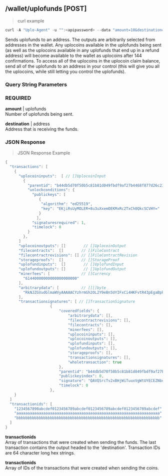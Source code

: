 ## /wallet/uplofunds [POST]
> curl example

```go
curl -A "Uplo-Agent" -u "":<apipassword> --data "amount=10&destination=c134a8372bd250688b36867e6522a37bdc391a344ede72c2a79206ca1c34c84399d9ebf17773" "localhost:8480/wallet/uplofunds"
```

Sends uplofunds to an address. The outputs are arbitrarily selected from
addresses in the wallet. Any uplocoins available in the uplofunds being sent (as
well as the uplocoins available in any uplofunds that end up in a refund address)
will become available to the wallet as uplocoins after 144 confirmations. To
access all of the uplocoins in the uplocoin claim balance, send all of the
uplofunds to an address in your control (this will give you all the uplocoins,
while still letting you control the uplofunds).

### Query String Parameters
### REQUIRED
**amount** | uplofunds  
Number of uplofunds being sent.

**destination** | address  
Address that is receiving the funds.

### JSON Response
> JSON Response Example

```go
{
  "transactions": [     
    {
      "uplocoininputs":  [ // []UplocoinInput
        {
          "parentid": "b44db5d70f50b5c81b81d049fbdf9af27b4468f877d26c23a04c1093a7c4b541",
          "unlockconditions": {
            "publickeys": [
               {
                "algorithm": "ed25519",
                "key": "EKjiRsUyMOLER+8u3uXxemOEKMxRc2TxCh0QkcSCVHY="
               }
              ],
            "signaturesrequired": 1,
            "timelock": 0
          }
        },
      ]      
      "uplocoinoutputs": []        // []UplocoinOutput        
      "filecontracts":  []        // []FileContract
      "filecontractrevisions": [] // []FileContractRevision 
      "storageproofs":  []        // []StorageProof         
      "uplofundinputs":  []        // []UplofundInput
      "uplofundoutputs": []        // []UplofundOutput      
      "minerfees": [              // []Currency   
        "61440000000000000000000"
      ],          
      "arbitrarydata": [          // [][]byte
        "RkNJZGVudGlmaWVyAAAAACYzhrmGh2OL2Y9eBn5UYIFxCi4HKFvtR43pEgaBpkDqEa3LrQlWGyk+a0tBXi4nkIIaISIfTJMZs3sBgi0PFl4NyGOgqYppVQGaYnPuaRZKONJWE2jYZUu/iY3xLvpYIciu5JVlRIStwfGepaPWW4jLe4tf3AabKINgFk6p52m6"
      ],
      "transactionsignatures": [ // []TransactionSignature
                    {
                        "coveredfields": {
                            "arbitrarydata": [],
                            "filecontractrevisions": [],
                            "filecontracts": [],
                            "minerfees": [],
                            "uplocoininputs": [],
                            "uplocoinoutputs": [],
                            "uplofundinputs": [],
                            "uplofundoutputs": [],
                            "storageproofs": [],
                            "transactionsignatures": [],
                            "wholetransaction": true
                        },
                        "parentid": "b44db5d70f50b5c81b81d049fbdf9af27b4468f877d26c23a04c1093a7c4b541",
                        "publickeyindex": 0,
                        "signature": "QAVQSrcTv2xBHjWiTuuxVgWtUYECEZNbud41u7wgFIGcsKuBnbtT2yaH/GMw00/aMCpZ70qqBpQwQ/akAn/pAA==",
                        "timelock": 0
                    },
    }
  ]
  "transactionids": [
    "1234567890abcdef0123456789abcdef0123456789abcdef0123456789abcdef",
    "aaaaaaaaaaaaaaaaaaaaaaaaaaaaaaaaaaaaaaaaaaaaaaaaaaaaaaaaaaaaaaaa",
    "bbbbbbbbbbbbbbbbbbbbbbbbbbbbbbbbbbbbbbbbbbbbbbbbbbbbbbbbbbbbbbbb"
  ]
}
```
**transactionids**  
Array of transactions that were created when sending the funds. The last
transaction contains the output headed to the 'destination'. Transaction IDs are
64 character long hex strings.

**transactionids**  
Array of IDs of the transactions that were created when sending the coins.